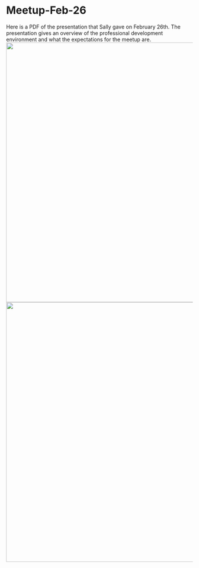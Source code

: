 # Meetup-Feb-26
Here is a PDF of the presentation that Sally gave on February 26th. The presentation gives an overview of the professional development environment and what the expectations for the meetup are.
<img height = 700 src = "https://cloud.githubusercontent.com/assets/17933997/13888168/f47fcafc-ed0d-11e5-9c88-15d7c5717ac0.jpg" />
<img height = 700 src = "https://cloud.githubusercontent.com/assets/17933997/13931534/c6a10590-ef71-11e5-8bcf-d35700e0b30c.jpg" />
